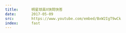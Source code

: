 ```yaml
---
title:      明星球員X快問快答
date:       2017-05-09
src:        https://www.youtube.com/embed/BxW2IgT9wCk
index:      fast
---
```

